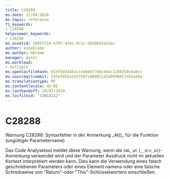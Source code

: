 ```yaml
---
title: C28288
ms.date: 11/04/2016
ms.topic: reference
f1_keywords:
- C28288
helpviewer_keywords:
- C28288
ms.assetid: 3995f210-e797-434c-bc1c-db10b42da3ac
author: mikeblome
ms.author: mblome
manager: markl
ms.workload:
- multiple
ms.openlocfilehash: 014f9d3d45ace3ebb07788ce64c128b358c4a0cc
ms.sourcegitcommit: 535ef05b1e553f0fc66082cd2e0998817eb2a56a
ms.translationtype: MT
ms.contentlocale: de-DE
ms.lasthandoff: 10/07/2019
ms.locfileid: "72014212"
---
```

# <a name="c28288"></a>C28288
Warnung C28288: Syntaxfehler in der Anmerkung \_At()\_ für die Funktion (ungültiger Parametername)

 Das Code Analysetool meldet diese Warnung, wenn die `SAL_at` (`__drv_at`)-Anmerkung verwendet wird und der Parameter Ausdruck nicht im aktuellen Kontext interpretiert werden kann. Dies kann die Verwendung eines falsch geschriebenen Parameters oder eines Element namens oder eine falsche Schreibweise von "Return"-oder "This"-Schlüsselwörtern einschließen.